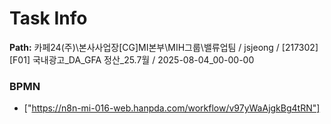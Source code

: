 # Task Info

**Path:** 카페24(주)\본사사업장\[CG]MI본부\MIH그룹\밸류업팀 / jsjeong / [217302] [F01] 국내광고_DA_GFA 정산_25.7월 / 2025-08-04_00-00-00

### BPMN
- ["https://n8n-mi-016-web.hanpda.com/workflow/v97yWaAjgkBg4tRN"]

